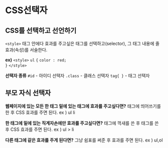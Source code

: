 # CSS선택자

## CSS를 선택하고 선언하기

`<style>` 태그 안에다 효과를 주고싶은 태그를 선택하고(selector), 그 태그 내용에 줄 효과(속성)를 서술한다. 

**ex)** 
`<style>`
`ul`
`{`
 `color : red;`   
`}`
`</style>`

**선택자 종류**
`#id` - 아이디 선택자
`.class` - 클래스 선택자
`tag{ }` - 태그 선택자

## 부모 자식 선택자

**웹페이지에 있는 모든 한 태그 밑에 있는 태그에 효과를 주고싶다면?** 태그에 띄어쓰기를 한 후 CSS 효과를 주면 된다.
ex ) ul li

**한 태그에 밑에 있는 직계자손에만 효과를 주고싶다면?**
태그에 꺽새를 쓴 후 태그를 쓴 후 CSS 효과를 주면 된다.
ex ) ul > li

**다른 태그에 같은 효과를 주게 된다면?**
그냥 쉼표를 써준 후 효과를 주면 된다.
ex ) ul,ol

